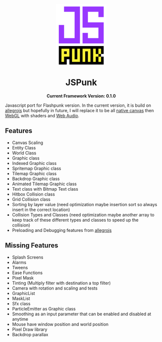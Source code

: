 <p align="center">
	<img height="200px" src="logo.gif"/>
</p>

<h1 align="center">
	JSPunk
</h1>

<p align="center">
  <b>Current Framework Version: 0.1.0</b>
</p>

Javascript port for Flashpunk version. In the current version, it is build on [allegrojs](http://allegrojs.net/) but hopefully in future, I will replace it to be all [native canvas](https://developer.mozilla.org/en-US/docs/Web/API/Canvas_API) then [WebGL](https://webgl2fundamentals.org/) with shaders and [Web Audio](https://developer.mozilla.org/en-US/docs/Web/API/Web_Audio_API).

## Features
- Canvas Scaling
- Entity Class
- World Class
- Graphic class
- Indexed Graphic class
- Spritemap Graphic class
- Tilemap Graphic class
- Backdrop Graphic class
- Animated Tilemap Graphic class
- Text class with Bitmap Text class
- Hitbox Collision class
- Grid Collision class
- Sorting by layer value (need optimization maybe insertion sort so always insert in the correct location)
- Collision Types and Classes (need optimization maybe another array to keep track of these different types and classes to speed up the collision)
- Preloading and Debugging features from [allegrojs](http://allegrojs.net/)

## Missing Features
- Splash Screens
- Alarms
- Tweens
- Ease Functions
- Pixel Mask
- Tinting (Multiply filter with destination a top filter)
- Camera with rotation and scaling and tests
- GraphicList
- MaskList
- Sfx class
- ParticleEmitter as Graphic class
- Smoothing as an input parameter that can be enabled and disabled at anytime
- Mouse have window position and world position
- Pixel Draw library
- Backdrop parallax
